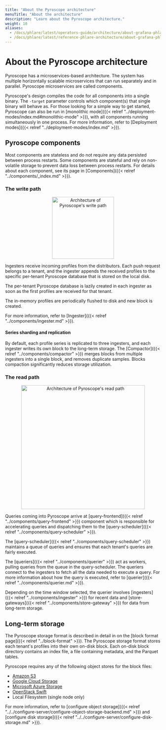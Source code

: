 ```yaml
---
title: "About the Pyroscope architecture"
menuTitle: "About the architecture"
description: "Learn about the Pyroscope architecture."
weight: 10
aliases:
  - /docs/phlare/latest/operators-guide/architecture/about-grafana-phlare-architecture/
  - /docs/phlare/latest/reference-phlare-architecture/about-grafana-phlare-architecture/
---
```


# About the Pyroscope architecture

Pyroscope has a microservices-based architecture.
The system has multiple horizontally scalable microservices that can run separately and in parallel.
Pyroscope microservices are called components.

Pyroscope's design compiles the code for all components into a single binary.
The `-target` parameter controls which component(s) that single binary will behave as. For those looking for a simple way to get started, Pyroscope can also be run in [monolithic mode]({{< relref "../deployment-modes/index.md#monolithic-mode" >}}), with all components running simultaneously in one process.
For more information, refer to [Deployment modes]({{< relref "../deployment-modes/index.md" >}}).

## Pyroscope components

Most components are stateless and do not require any data persisted between process restarts. Some components are stateful and rely on non-volatile storage to prevent data loss between process restarts. For details about each component, see its page in [Components]({{< relref "../components/_index.md" >}}).

### The write path

[//]: # "To edit open with https://mermaid.live/edit#pako{...}"

<p align="center">
  <img alt="Architecture of Pyroscope's write path" width="200px" src="https://mermaid.ink/svg/pako:eNqNkT1PwzAQhv9K5C6t1DY0hrT1wIBgZgCJoeng2OfE4MSRfaFUVf47dkoLI9vd896H7_WJCCuBMKKMPYiaO0xeH4o2SXoPbrp7cxrB72fJYnGfSO3R6bJH62LFn3SUdVuBRxi1SzwK1kckbNNxcSk-M-vH5Cqd2XT3XL6DwMQHBPtZpB6PBsZHJUobwyZqq-Zhv_0ANqGU_sSLg5ZYs6z7-m0KS_7bQuakAddwLYMjpziiIFhDAwVhIZSgeG-wIEU7hFIeTn85toIwdD3MSd9JjvCoeeV4Q5jixl_pk9ThmCs0lksI6YngsYv2V8HMMFLYVukq8t6ZgGvEzrM0jfKy0lj35TK4lXot41_Vn9s8zbN8wzMK-ZryO0qlKFfbjcpuV0qub1YZJ8MwfAN3mqSC" />
  </a>
</p>

Ingesters receive incoming profiles from the distributors.
Each push request belongs to a tenant, and the ingester appends the received profiles to the specific per-tenant Pyroscope database that is stored on the local disk.

The per-tenant Pyroscope database is lazily created in each ingester as soon as the first profiles are received for that tenant.

The in-memory profiles are periodically flushed to disk and new block is created.

For more information, refer to [Ingester]({{< relref "../components/ingester.md" >}}).

#### Series sharding and replication

By default, each profile series is replicated to three ingesters, and each ingester writes its own block to the long-term storage. The [Compactor]({{< relref "../components/compactor" >}}) merges blocks from multiple ingesters into a single block, and removes duplicate samples. Blocks compaction significantly reduces storage utilization.


### The read path

[//]: # "To edit open with https://mermaid.live/edit#pako{...}"

<p align="center">
  <img alt="Architecture of Pyroscope's read path" width="400px" src="https://mermaid.ink/svg/pako:eNqNkT1PwzAQhv9K5C6t1DQ0gX54YEAwIwFb08G1z4nBiYN9pkRV_jt2gQJi6XZ-7rmTXt-BcCOAUCK12fOaWUyebso2SbwDO948ABNuO0nS9Dp59WD7VFrTIrQiOn_JL8nxGoTXYL8tBfactmorcPifOzQW0ooh7Fl_JMZFx7jx5n73DBw_le0kUoe9hmOARCqt6Uiu5dShNS9AR0VRfNXpXgmsad69_wwZd_YImZIGbMOUCL93iCtKgjU0UBIaSgGSeY0lKdshqMyjeexbTihaD1PiOxHS3CpWWdYQKpl2J3onVAhzgtowAeF5INh38VSVchhWctNKVUXurQ64RuwczbLYnlUKa7-bcdNkTol41_ptvcgW-WLF8gIWy4JdFYXgu_l6JfPLuRTLi3nOyDAMHzzctK0" />
  </a>
</p>

Queries coming into Pyroscope arrive at [query-frontend]({{< relref "../components/query-frontend" >}}) component which is responsible for accelerating queries and dispatching them to the [query-scheduler]({{< relref "../components/query-scheduler" >}}).

The [query-scheduler]({{< relref "../components/query-scheduler" >}}) maintains a queue of queries and ensures that each tenant's queries are fairly executed.

The [queriers]({{< relref "../components/querier" >}}) act as workers, pulling queries from the queue in the query-scheduler. The queriers connect to the ingesters to fetch all the data needed to execute a query. For more information about how the query is executed, refer to [querier]({{< relref "../components/querier.md" >}}).

Depending on the time window selected, the querier involves [ingesters]({{< relref "../components/ingester" >}}) for recent data and [store-gateways]({{< relref "../components/store-gateway" >}}) for data from long-term storage.


## Long-term storage

The Pyroscope storage format is described in detail in on the [block format page]({{< relref "../block-format" >}}).
The Pyroscope storage format stores each tenant's profiles into their own on-disk block. Each on-disk block directory contains an index file, a file containing metadata, and the Parquet tables.

Pyroscope requires any of the following object stores for the block files:

[//]: # "TODO: Verify that's correct"

- [Amazon S3](https://aws.amazon.com/s3)
- [Google Cloud Storage](https://cloud.google.com/storage/)
- [Microsoft Azure Storage](https://azure.microsoft.com/en-us/services/storage/)
- [OpenStack Swift](https://wiki.openstack.org/wiki/Swift)
- Local Filesystem (single node only)

For more information, refer to [configure object storage]({{< relref "../../configure-server/configure-object-storage-backend.md" >}}) and [configure disk storage]({{< relref "../../configure-server/configure-disk-storage.md" >}}).
